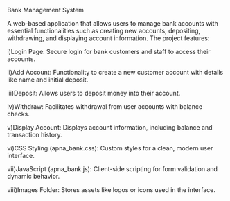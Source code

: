 Bank Management System

A web-based application that allows users to manage bank accounts with essential functionalities such as creating new accounts, depositing, withdrawing, and displaying account information. The project features:

  i)Login Page: Secure login for bank customers and staff to access their accounts.

  ii)Add Account: Functionality to create a new customer account with details like name and initial deposit.

  iii)Deposit: Allows users to deposit money into their account.

  iv)Withdraw: Facilitates withdrawal from user accounts with balance checks.

  v)Display Account: Displays account information, including balance and transaction history.

  vi)CSS Styling (apna_bank.css): Custom styles for a clean, modern user interface.

  vii)JavaScript (apna_bank.js): Client-side scripting for form validation and dynamic behavior.

  viii)Images Folder: Stores assets like logos or icons used in the interface.
